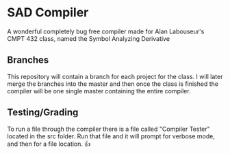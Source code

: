 # SAD Compiler
A wonderful completely bug free compiler made for Alan Labouseur's CMPT 432 class, named the Symbol Analyzing Derivative

## Branches
This repository will contain a branch for each project for the class. I will later merge the branches into the master and then once the class is finished the compiler will be one single master containing the entire compiler.

## Testing/Grading
To run a file through the compiler there is a file called "Compiler Tester" located in the src folder. Run that file and it will prompt for verbose mode, and then for a file location. :+1:
